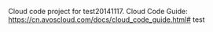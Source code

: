 Cloud code project for test20141117. Cloud Code Guide: https://cn.avoscloud.com/docs/cloud_code_guide.html# test
